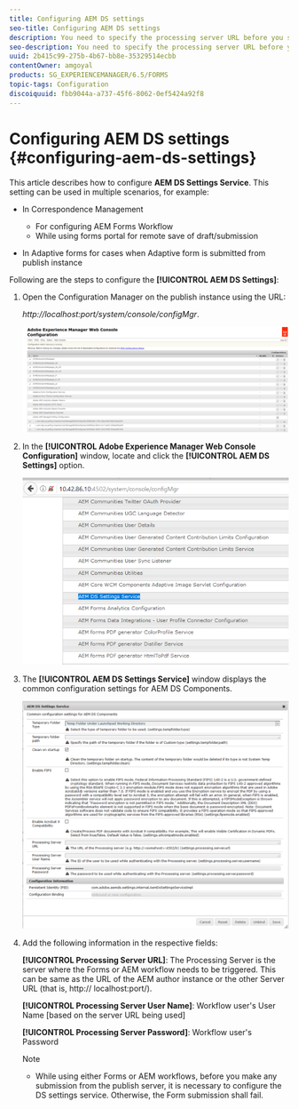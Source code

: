```yaml
---
title: Configuring AEM DS settings
seo-title: Configuring AEM DS settings
description: You need to specify the processing server URL before you submit a form.
seo-description: You need to specify the processing server URL before you submit a form.
uuid: 2b415c99-275b-4b67-bb8e-35329514ecbb
contentOwner: amgoyal
products: SG_EXPERIENCEMANAGER/6.5/FORMS
topic-tags: Configuration
discoiquuid: fbb9044a-a737-45f6-8062-0ef5424a92f8
---
```


# Configuring AEM DS settings {#configuring-aem-ds-settings}

This article describes how to configure **AEM DS Settings Service**. This setting can be used in multiple scenarios, for example:

* In Correspondence Management

    * For configuring AEM Forms Workflow
    * While using forms portal for remote save of draft/submission

* In Adaptive forms for cases when Adaptive form is submitted from publish instance

Following are the steps to configure the **[!UICONTROL AEM DS Settings]**:

1. Open the Configuration Manager on the publish instance using the URL:

   *http://localhost:port/system/console/configMgr*.

   ![aem_web_configuration_console](assets/aem_web_configuration_console.png)

1. In the **[!UICONTROL Adobe Experience Manager Web Console Configuration]** window, locate and click the **[!UICONTROL AEM DS Settings]** option.

   ![ds_settings](assets/ds_settings.png)

1. The **[!UICONTROL AEM DS Settings Service]** window displays the common configuration settings for AEM DS Components.

   ![ds_settings_1](assets/ds_settings_1.png)

1. Add the following information in the respective fields:

   **[!UICONTROL **Processing Server URL**]**: The Processing Server is the server where the Forms or AEM workflow needs to be triggered. This can be same as the URL of the AEM author instance or the other Server URL (that is, http:// localhost:port/).

   **[!UICONTROL Processing Server User Name]**: Workflow user's User Name [based on the server URL being used]

   **[!UICONTROL Processing Server Password]**: Workflow user's Password

   >[!NOTE]
   >
   >* While using either Forms or AEM workflows, before you make any submission from the publish server, it is necessary to configure the DS settings service. Otherwise, the Form submission shall fail.
